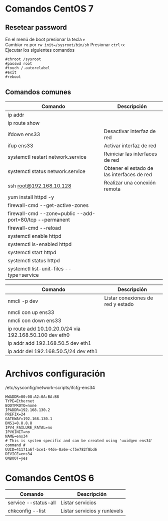 # Comandos CentOS 7

## Resetear password

En el menú de boot presionar la tecla `e`  
Cambiar `ro` por `rw init=/sysroot/bin/sh`
Presionar `ctrl+x`  
Ejecutar los siguientes comandos
```
#chroot /sysroot
#passwd root
#touch /.autorelabel
#exit
#reboot
```
## Comandos comunes

| Comando   | Descripción   |
|---|---|
| ip addr | |
| ip route show | |
| ifdown ens33 | Desactivar interfaz de red |
| ifup ens33 | Activar interfaz de red |
| systemctl restart network.service | Reiniciar las interfaces de red |
| systemctl status network.service | Obtener el estado de las interfaces de red |
| ssh root@192.168.10.128 | Realizar una conexión remota |
| yum install httpd -y | |
| firewall-cmd --get-active-zones | |
| firewall-cmd --zone=public --add-port=80/tcp --permanent | |
| firewall-cmd --reload | |
| systemctl enable httpd |  |
| systemctl is-enabled httpd | |
| systemctl start httpd |  |
| systemctl status httpd |  |
| systemctl list-unit-files --type=service | |

| Comando   | Descripción   |
|---|---|
| nmcli -p dev | Listar conexiones de red y estado |
| nmcli con up ens33 | |
| nmcli con down ens33 | |
| ip route add 10.10.20.0/24 via 192.168.50.100 dev eth0 | |
| ip addr add 192.168.50.5 dev eth1 | | 
| ip addr del 192.168.50.5/24 dev eth1 | |  

# Archivos configuración

/etc/sysconfig/network-scripts/ifcfg-ens34
```
HWADDR=00:08:A2:0A:BA:B8
TYPE=Ethernet
BOOTPROTO=none
IPADDR=192.168.130.2
PREFIX=24
GATEWAY=192.168.130.1
DNS1=8.8.8.8
IPV4_FAILURE_FATAL=no
IPV6INIT=no
NAME=ens34
# This is system specific and can be created using 'uuidgen ens34' command #
UUID=41171a6f-bce1-44de-8a6e-cf5e782f8bd6
DEVICE=ens34
ONBOOT=yes
```
# Comandos CentOS 6

| Comando   | Descripción   |
|---|---|
| service --status-all | Listar servicios |
| chkconfig --list | Listar servicios y runlevels |

